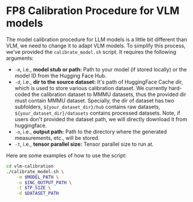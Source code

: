 # FP8 Calibration Procedure for VLM models

The model calibration procedure for LLM models is a little bit different than VLM, we need to change it to adapt VLM models. To simplify this process, we've provided the `calibrate_model.sh` script. It requires the following arguments:

- `-m`, i.e., **model stub or path:** Path to your model (if stored locally) or the model ID from the Hugging Face Hub.
- `-d`, i.e., **dir to the source dataset:** It's path of HuggingFace Cache dir, which is used to store various calibration dataset. We currently hard-coded the calibration dataset to MMMU datasets, thus the provided dir must contain MMMU dataset. Specially, the dir of dataset has two subfolders, `${your_dataset_dir}/hub` contains raw datasets, `${your_dataset_dir}/datasets` contains processed datasets. Note, if users don't provided the dataset path, we will directly download it from huggingface.
- `-o`, i.e., **output path:** Path to the directory where the generated measurements, etc., will be stored.
- `-t`, i.e., **tensor parallel size:** Tensor parallel size to run at.

Here are some examples of how to use the script:

```bash
cd vlm-calibration
./calibrate_model.sh \
    -m $MODEL_PATH \
    -o $INC_OUTPUT_PATH \
    -t $TP_SIZE \
    -d $DATASET_PATH
```
